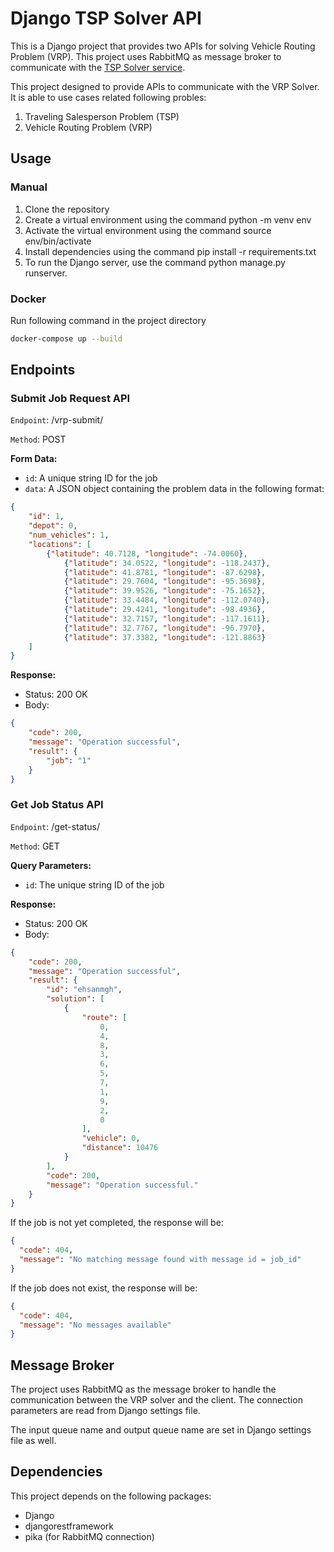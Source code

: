 # Django TSP Solver API
This is a Django project that provides two APIs for solving Vehicle Routing Problem (VRP). This project uses RabbitMQ as message broker to communicate with the [TSP Solver service](https://github.com/ehsanmqn/tsp_solver).

This project designed to provide APIs to communicate with the VRP Solver. It is able to use cases related following probles:
1. Traveling Salesperson Problem (TSP) 
2. Vehicle Routing Problem (VRP)

## Usage
### Manual
1. Clone the repository
2. Create a virtual environment using the command python -m venv env
3. Activate the virtual environment using the command source env/bin/activate
4. Install dependencies using the command pip install -r requirements.txt
5. To run the Django server, use the command python manage.py runserver.

### Docker
Run following command in the project directory
```bash
docker-compose up --build
```

## Endpoints
### Submit Job Request API
`Endpoint`: /vrp-submit/

`Method`: POST

**Form Data:**
* `id`: A unique string ID for the job
* `data`: A JSON object containing the problem data in the following format:
```json
{
    "id": 1,
    "depot": 0,
    "num_vehicles": 1,
    "locations": [
        {"latitude": 40.7128, "longitude": -74.0060},
            {"latitude": 34.0522, "longitude": -118.2437},
            {"latitude": 41.8781, "longitude": -87.6298},
            {"latitude": 29.7604, "longitude": -95.3698},
            {"latitude": 39.9526, "longitude": -75.1652},
            {"latitude": 33.4484, "longitude": -112.0740},
            {"latitude": 29.4241, "longitude": -98.4936},
            {"latitude": 32.7157, "longitude": -117.1611},
            {"latitude": 32.7767, "longitude": -96.7970},
            {"latitude": 37.3382, "longitude": -121.8863}
    ]
}
```
**Response:**
* Status: 200 OK
* Body:
```json
{
    "code": 200,
    "message": "Operation successful",
    "result": {
        "job": "1"
    }
}
```

### Get Job Status API
`Endpoint`: /get-status/

`Method`: GET

**Query Parameters:**
* `id`: The unique string ID of the job

**Response:**
* Status: 200 OK
* Body:
```json
{
    "code": 200,
    "message": "Operation successful",
    "result": {
        "id": "ehsanmgh",
        "solution": [
            {
                "route": [
                    0,
                    4,
                    8,
                    3,
                    6,
                    5,
                    7,
                    1,
                    9,
                    2,
                    0
                ],
                "vehicle": 0,
                "distance": 10476
            }
        ],
        "code": 200,
        "message": "Operation successful."
    }
}
```
If the job is not yet completed, the response will be:
```json
{
  "code": 404,
  "message": "No matching message found with message id = job_id"
}
```

If the job does not exist, the response will be:
```json
{
  "code": 404,
  "message": "No messages available"
}
```

## Message Broker
The project uses RabbitMQ as the message broker to handle the communication between the VRP solver and the client. The connection parameters are read from Django settings file.

The input queue name and output queue name are set in Django settings file as well.

## Dependencies
This project depends on the following packages:

* Django
* djangorestframework
* pika (for RabbitMQ connection)